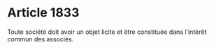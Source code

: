 # Article 1833

Toute société doit avoir un objet licite et être constituée dans l'intérêt commun des associés.